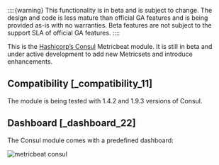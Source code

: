 ::::{warning}
This functionality is in beta and is subject to change. The design and code is less mature than official GA features and is being provided as-is with no warranties. Beta features are not subject to the support SLA of official GA features.
::::


This is the [Hashicorp’s Consul](https://www.consul.io) Metricbeat module. It is still in beta and under active development to add new Metricsets and introduce enhancements.


## Compatibility [_compatibility_11]

The module is being tested with 1.4.2 and 1.9.3 versions of Consul.


## Dashboard [_dashboard_22]

The Consul module comes with a predefined dashboard:

![metricbeat consul](images/metricbeat-consul.png)
